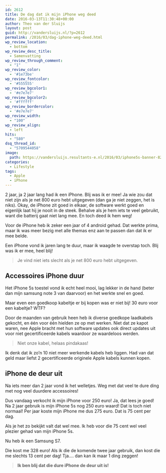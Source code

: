 ```yaml
---
id: 2612
title: De dag dat ik mijn iPhone weg deed
date: 2016-03-13T11:30:48+00:00
author: Theo van der Sluijs
layout: post
guid: http://vandersluijs.nl/?p=2612
permalink: /2016/03/dag-iphone-weg-deed.html
wp_review_location:
  - bottom
wp_review_desc_title:
  - Samenvatting
wp_review_through_comment:
  - "1"
wp_review_color:
  - '#1e73be'
wp_review_fontcolor:
  - '#555555'
wp_review_bgcolor1:
  - '#e7e7e7'
wp_review_bgcolor2:
  - '#ffffff'
wp_review_bordercolor:
  - '#e7e7e7'
wp_review_width:
  - "100"
wp_review_align:
  - left
hits:
  - "580"
dsq_thread_id:
  - "5709544058"
image: 
  path: https://vandersluijs.resultants-e.nl/2016/03/iphone5s-banner-825x460.png
categories:
  - Lifestyle
tags:
  - Apple
  - iPhone
---
```

2 jaar, ja 2 jaar lang had ik een iPhone. Blij was ik er mee! Ja wie zou dat niet zijn als je net 800 euro hebt uitgegeven (dan ga je niet zeggen, het is niks). Okay, de iPhone zit goed in elkaar, de software werkt goed en eigenlijk laat hij je nooit in de steek. Behalve als je hem iets te veel gebruikt, want die batterij gaat niet lang mee. En toch deed ik hem weg!

<!--more-->

Voor de iPhone heb ik zeker een jaar of 4 android gehad. Dat werkte prima, maar ik was meer bezig met alle themas enz aan te passen dan dat ik er mee belde.

Een iPhone vond ik jaren lang te duur, maar ik waagde te overstap toch. Blij was ik er mee, heel blij!

> Je vind niet iets slecht als je net 800 euro hebt uitgegeven.

## Accessoires iPhone duur

Het iPhone 5s toestel vond ik echt heel mooi, lag lekker in de hand (beter dan mijn samsung note 3 van daarvoor) en het werkte snel en goed.

Maar even een goedkoop kabeltje er bij kopen was er niet bij! 30 euro voor een kabeltje? WTF?

Door de maanden van gebruik heen heb ik diverse goedkope laadkabels gekocht, en één voor één hielden ze op met werken. Niet dat ze kapot waren, nee Apple bracht met hun software updates ook direct updates uit voor niet gecertificeerde kabels waardoor ze waardeloos werden.

> Niet onze kabel, helaas pindakaas!

Ik denk dat ik zo&#8217;n 10 niet meer werkende kabels heb liggen. Had van dat geld maar liefst 2 gecertificeerde originele Apple kabels kunnen kopen.

## iPhone de deur uit

Na iets meer dan 2 jaar vond ik het welletjes. Weg met dat veel te dure ding met nog veel duurdere accessoires!

Dus vandaag verkocht ik mijn iPhone voor 250 euro! Ja, dat lees je goed! Na 2 jaar gebruik is mijn iPhone 5s nog 250 euro waard! Dat is toch niet normaal! Per jaar koste mijn iPhone me dus 275 euro. Dat is 75 cent per dag.

Als je het zo bekijkt valt dat wel mee. Ik heb voor die 75 cent wel veel plezier gehad van mijn iPhone 5s.

Nu heb ik een Samsung S7.

Die kost me 328 euro! Als ik die de komende twee jaar gebruik, dan kost die me slechts 13 cent per dag! Tja&#8230;. dan kan ik maar 1 ding zeggen!

> **Ik ben blij dat die dure iPhone de deur uit is!**